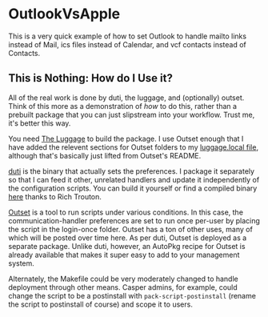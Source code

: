 # OutlookVsApple
This is a very quick example of how to set Outlook to handle mailto links instead of Mail, ics files instead of Calendar, and vcf contacts instead of Contacts.

## This is Nothing: How do I Use it?
All of the real work is done by duti, the luggage, and (optionally) outset. Think of this more as a demonstration of _how_ to do this, rather than a prebuilt package that you can just slipstream into your workflow. Trust me, it's better this way.

You need [The Luggage](https://github.com/unixorn/luggage) to build the package. I use Outset enough that I have added the relevent sections for Outset folders to my [luggage.local file](https://github.com/sheagcraig/dotfiles/blob/master/luggage.local), although that's basically just lifted from Outset's README.

[duti](https://github.com/moretension/duti/releases) is the binary that actually sets the preferences. I package it separately so that I can feed it other, unrelated handlers and update it independently of the configuration scripts. You can build it yourself or find a compiled binary [here](https://github.com/rtrouton/set_microsoft_outlook_as_default_application/blob/master/application_source_components_and_graphics/pre-built_components/duti.zip) thanks to Rich Trouton.

[Outset](https://github.com/chilcote/outset) is a tool to run scripts under various conditions. In this case, the communication-handler preferences are set to run once per-user by placing the script in the login-once folder. Outset has a ton of other uses, many of which will be posted over time here. As per duti, Outset is deployed as a separate package. Unlike duti, however, an AutoPkg recipe for Outset is already available that makes it super easy to add to your management system.

Alternately, the Makefile could be very moderately changed to handle deployment through other means. Casper admins, for example, could change the script to be a postinstall with `pack-script-postinstall` (rename the script to postinstall of course) and scope it to users.